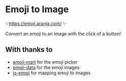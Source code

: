 # Emoji to Image

✨https://emoji.aranja.com/ ✨

Convert an emoji to an image with the click of a button!

## With thanks to

- [emoji-mart](https://github.com/missive/emoji-mart) for the emoji picker
- [emoji-data](https://github.com/iamcal/emoji-data) for the emoji images
- [js-emoji](https://github.com/iamcal/js-emoji) for mapping emoji to images
